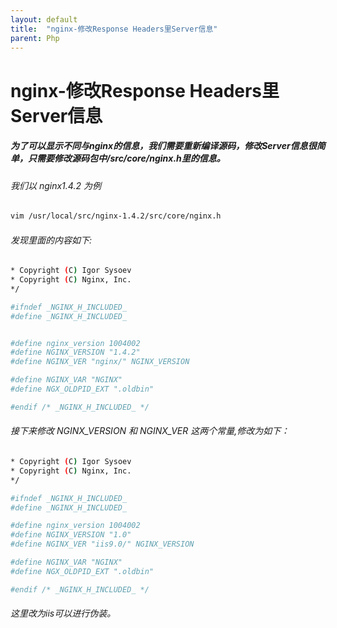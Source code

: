 ```yaml
---
layout: default
title:  "nginx-修改Response Headers里Server信息"
parent: Php
---
```


# nginx-修改Response Headers里Server信息

##### 为了可以显示不同与nginx的信息，我们需要重新编译源码，修改Server信息很简单，只需要修改源码包中/src/core/nginx.h里的信息。

###### 我们以 nginx1.4.2 为例

```bash
vim /usr/local/src/nginx-1.4.2/src/core/nginx.h
```
	
###### 发现里面的内容如下:

```bash
* Copyright (C) Igor Sysoev
* Copyright (C) Nginx, Inc.
*/

#ifndef _NGINX_H_INCLUDED_
#define _NGINX_H_INCLUDED_


#define nginx_version 1004002
#define NGINX_VERSION "1.4.2"
#define NGINX_VER "nginx/" NGINX_VERSION

#define NGINX_VAR "NGINX"
#define NGX_OLDPID_EXT ".oldbin"

#endif /* _NGINX_H_INCLUDED_ */
```	

###### 接下来修改 NGINX_VERSION 和 NGINX_VER 这两个常量,修改为如下：

```bash
* Copyright (C) Igor Sysoev
* Copyright (C) Nginx, Inc.
*/

#ifndef _NGINX_H_INCLUDED_
#define _NGINX_H_INCLUDED_

#define nginx_version 1004002
#define NGINX_VERSION "1.0"
#define NGINX_VER "iis9.0/" NGINX_VERSION

#define NGINX_VAR "NGINX"
#define NGX_OLDPID_EXT ".oldbin"

#endif /* _NGINX_H_INCLUDED_ */
```	

###### 这里改为iis可以进行伪装。


